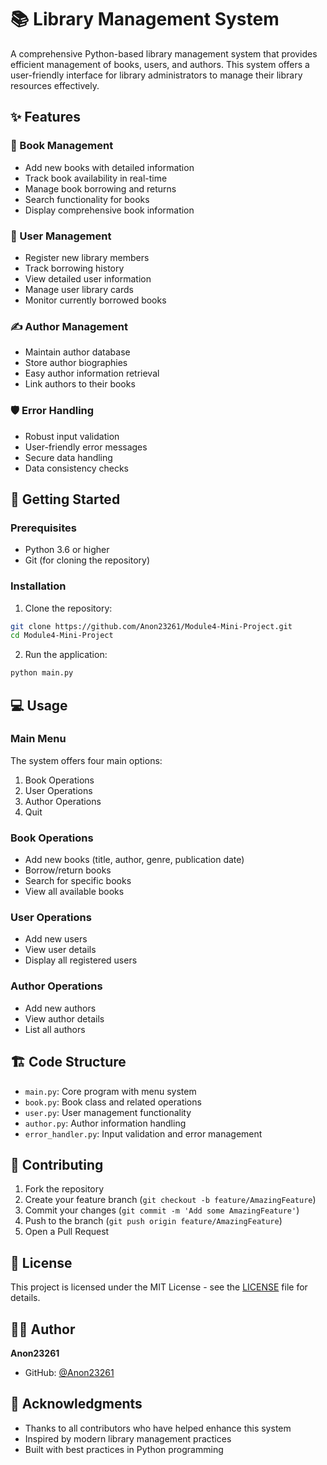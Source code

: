 # 📚 Library Management System

A comprehensive Python-based library management system that provides efficient management of books, users, and authors. This system offers a user-friendly interface for library administrators to manage their library resources effectively.

## ✨ Features

### 📖 Book Management
- Add new books with detailed information
- Track book availability in real-time
- Manage book borrowing and returns
- Search functionality for books
- Display comprehensive book information

### 👥 User Management
- Register new library members
- Track borrowing history
- View detailed user information
- Manage user library cards
- Monitor currently borrowed books

### ✍️ Author Management
- Maintain author database
- Store author biographies
- Easy author information retrieval
- Link authors to their books

### 🛡️ Error Handling
- Robust input validation
- User-friendly error messages
- Secure data handling
- Data consistency checks

## 🚀 Getting Started

### Prerequisites
- Python 3.6 or higher
- Git (for cloning the repository)

### Installation

1. Clone the repository:
```bash
git clone https://github.com/Anon23261/Module4-Mini-Project.git
cd Module4-Mini-Project
```

2. Run the application:
```bash
python main.py
```

## 💻 Usage

### Main Menu
The system offers four main options:
1. Book Operations
2. User Operations
3. Author Operations
4. Quit

### Book Operations
- Add new books (title, author, genre, publication date)
- Borrow/return books
- Search for specific books
- View all available books

### User Operations
- Add new users
- View user details
- Display all registered users

### Author Operations
- Add new authors
- View author details
- List all authors

## 🏗️ Code Structure

- `main.py`: Core program with menu system
- `book.py`: Book class and related operations
- `user.py`: User management functionality
- `author.py`: Author information handling
- `error_handler.py`: Input validation and error management

## 🤝 Contributing

1. Fork the repository
2. Create your feature branch (`git checkout -b feature/AmazingFeature`)
3. Commit your changes (`git commit -m 'Add some AmazingFeature'`)
4. Push to the branch (`git push origin feature/AmazingFeature`)
5. Open a Pull Request

## 📝 License

This project is licensed under the MIT License - see the [LICENSE](LICENSE) file for details.

## 👨‍💻 Author

**Anon23261**
- GitHub: [@Anon23261](https://github.com/Anon23261)

## 🙏 Acknowledgments

- Thanks to all contributors who have helped enhance this system
- Inspired by modern library management practices
- Built with best practices in Python programming
